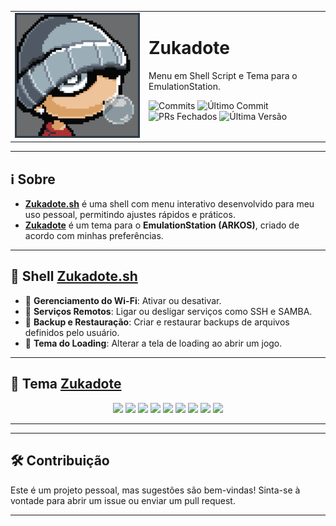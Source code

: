 <table border="0" width="100%" style="border-collapse: collapse;">
  <tr>
    <td width="200" valign="top">
      <img src="./shells/Zukadote.png" alt="Zukadote" width="200">
    </td>
    <td valign="top">
      <h1>Zukadote</h1>
      <p>Menu em Shell Script e Tema para o EmulationStation.</p>
      <img src="https://img.shields.io/github/commit-activity/t/guilhermesaud/R36H" alt="Commits">
      <img src="https://img.shields.io/github/last-commit/guilhermesaud/R36H" alt="Último Commit">
      <img src="https://img.shields.io/github/issues-pr-closed/guilhermesaud/R36H" alt="PRs Fechados">
      <img src="https://img.shields.io/github/v/release/guilhermesaud/R36H?include_prereleases" alt="Última Versão">
    </td>
  </tr>
</table>

---

## ℹ️ Sobre
- [**Zukadote.sh**](https://github.com/guilhermesaud/R36H/blob/main/shells/Zukadote.sh) é uma shell com menu interativo desenvolvido para meu uso pessoal, permitindo ajustes rápidos e práticos.
- [**Zukadote**](https://github.com/guilhermesaud/R36H/tree/main/themes/Zukadote) é um tema para o **EmulationStation (ARKOS)**, criado de acordo com minhas preferências.

---

## 🤖 Shell [**Zukadote.sh**](https://github.com/guilhermesaud/R36H/blob/main/shells/Zukadote.sh)
- 📶 **Gerenciamento do Wi-Fi**: Ativar ou desativar.
- 🔧 **Serviços Remotos**: Ligar ou desligar serviços como SSH e SAMBA.
- 💾 **Backup e Restauração**: Criar e restaurar backups de arquivos definidos pelo usuário.
- 🎨 **Tema do Loading**: Alterar a tela de loading ao abrir um jogo.

---

## 🎨 Tema [**Zukadote**](https://github.com/guilhermesaud/R36H/tree/main/themes/Zukadote)
<div align="center">
  <img src="https://github.com/user-attachments/assets/4d3b3ad5-d5f5-4801-9c82-76e83709c41b" width="32%"/>
  <img src="https://github.com/user-attachments/assets/da80764c-1a7a-43f8-a407-25182d4afcaa" width="32%"/>
  <img src="https://github.com/user-attachments/assets/ccb25f05-e295-4d7e-aadf-d4a436f321af" width="32%"/>
  <img src="https://github.com/user-attachments/assets/dcb5a081-f653-46c8-99ad-496643d8a021" width="32%"/>
  <img src="https://github.com/user-attachments/assets/c35056b6-62b9-45d4-b9e2-8b7856f046fa" width="32%"/>
  <img src="https://github.com/user-attachments/assets/13a3c416-b892-4280-a7d4-d419f0429d08" width="32%"/>
  <img src="https://github.com/user-attachments/assets/90fe83c4-7ab5-4876-bfdd-608e53cbbc24" width="32%"/>
  <img src="https://github.com/user-attachments/assets/f6f36065-9a33-4e25-9ebf-5d30b807c126" width="32%"/>
  <img src="https://github.com/user-attachments/assets/50a8a9a1-4a25-45a1-a2ef-e573ce455040" width="32%"/>
</div>

---

---

## 🛠️ Contribuição
Este é um projeto pessoal, mas sugestões são bem-vindas! Sinta-se à vontade para abrir um issue ou enviar um pull request.

---
